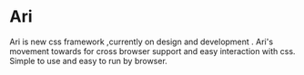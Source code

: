 # Ari
Ari is new css framework ,currently on design and  development . Ari's movement towards for cross browser support and easy interaction with css. Simple to use and easy to run by browser. 
